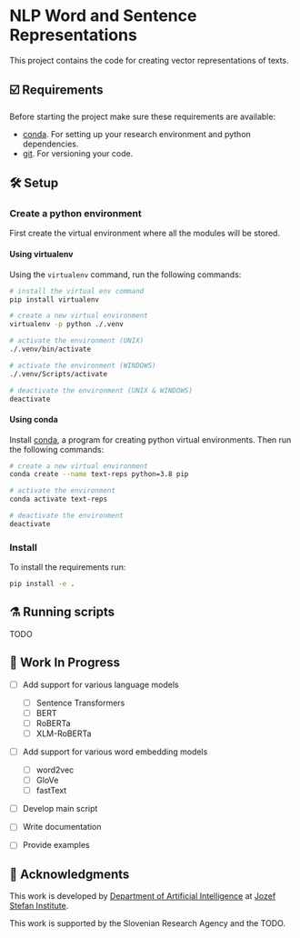 # NLP Word and Sentence Representations

This project contains the code for creating vector representations of texts.

## ☑️ Requirements

Before starting the project make sure these requirements are available:

- [conda][conda]. For setting up your research environment and python dependencies.
- [git][git]. For versioning your code.

## 🛠️ Setup

### Create a python environment

First create the virtual environment where all the modules will be stored.

#### Using virtualenv

Using the `virtualenv` command, run the following commands:

```bash
# install the virtual env command
pip install virtualenv

# create a new virtual environment
virtualenv -p python ./.venv

# activate the environment (UNIX)
./.venv/bin/activate

# activate the environment (WINDOWS)
./.venv/Scripts/activate

# deactivate the environment (UNIX & WINDOWS)
deactivate
```

#### Using conda

Install [conda][conda], a program for creating python virtual environments. Then run the following commands:

```bash
# create a new virtual environment
conda create --name text-reps python=3.8 pip

# activate the environment
conda activate text-reps

# deactivate the environment
deactivate
```

### Install

To install the requirements run:

```bash
pip install -e .
```


## ⚗️ Running scripts

TODO

## 🚧 Work In Progress

- [ ] Add support for various language models
    - [ ] Sentence Transformers
    - [ ] BERT
    - [ ] RoBERTa
    - [ ] XLM-RoBERTa

- [ ] Add support for various word embedding models
    - [ ] word2vec
    - [ ] GloVe
    - [ ] fastText

- [ ] Develop main script
- [ ] Write documentation
- [ ] Provide examples


## 📣 Acknowledgments

This work is developed by [Department of Artificial Intelligence][ailab] at [Jozef Stefan Institute][ijs].

This work is supported by the Slovenian Research Agency and the TODO.

[python]: https://www.python.org/
[conda]: https://www.anaconda.com/
[git]: https://git-scm.com/
[ailab]: http://ailab.ijs.si/
[ijs]: https://www.ijs.si/
